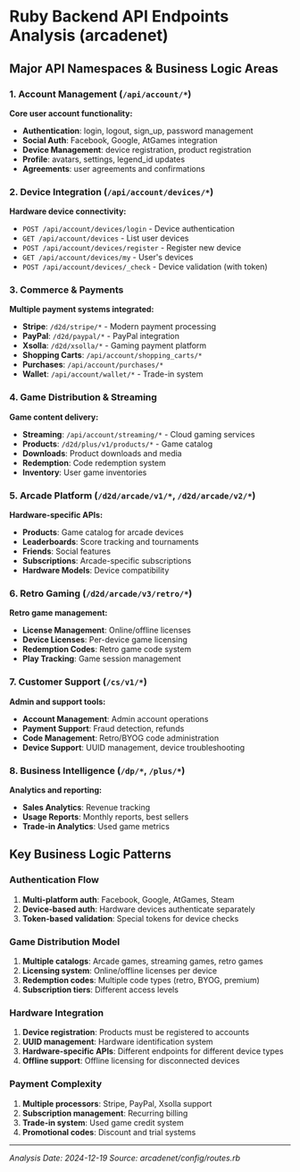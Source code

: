 # Ruby Backend API Endpoints Analysis (arcadenet)

## Major API Namespaces & Business Logic Areas

### 1. Account Management (`/api/account/*`)
**Core user account functionality:**
- **Authentication**: login, logout, sign_up, password management
- **Social Auth**: Facebook, Google, AtGames integration
- **Device Management**: device registration, product registration
- **Profile**: avatars, settings, legend_id updates
- **Agreements**: user agreements and confirmations

### 2. Device Integration (`/api/account/devices/*`)
**Hardware device connectivity:**
- `POST /api/account/devices/login` - Device authentication
- `GET /api/account/devices` - List user devices
- `POST /api/account/devices/register` - Register new device
- `GET /api/account/devices/my` - User's devices
- `POST /api/account/devices/_check` - Device validation (with token)

### 3. Commerce & Payments
**Multiple payment systems integrated:**
- **Stripe**: `/d2d/stripe/*` - Modern payment processing
- **PayPal**: `/d2d/paypal/*` - PayPal integration
- **Xsolla**: `/d2d/xsolla/*` - Gaming payment platform
- **Shopping Carts**: `/api/account/shopping_carts/*`
- **Purchases**: `/api/account/purchases/*`
- **Wallet**: `/api/account/wallet/*` - Trade-in system

### 4. Game Distribution & Streaming
**Game content delivery:**
- **Streaming**: `/api/account/streaming/*` - Cloud gaming services
- **Products**: `/d2d/plus/v1/products/*` - Game catalog
- **Downloads**: Product downloads and media
- **Redemption**: Code redemption system
- **Inventory**: User game inventories

### 5. Arcade Platform (`/d2d/arcade/v1/*`, `/d2d/arcade/v2/*`)
**Hardware-specific APIs:**
- **Products**: Game catalog for arcade devices
- **Leaderboards**: Score tracking and tournaments
- **Friends**: Social features
- **Subscriptions**: Arcade-specific subscriptions
- **Hardware Models**: Device compatibility

### 6. Retro Gaming (`/d2d/arcade/v3/retro/*`)
**Retro game management:**
- **License Management**: Online/offline licenses
- **Device Licenses**: Per-device game licensing
- **Redemption Codes**: Retro game code system
- **Play Tracking**: Game session management

### 7. Customer Support (`/cs/v1/*`)
**Admin and support tools:**
- **Account Management**: Admin account operations
- **Payment Support**: Fraud detection, refunds
- **Code Management**: Retro/BYOG code administration
- **Device Support**: UUID management, device troubleshooting

### 8. Business Intelligence (`/dp/*`, `/plus/*`)
**Analytics and reporting:**
- **Sales Analytics**: Revenue tracking
- **Usage Reports**: Monthly reports, best sellers
- **Trade-in Analytics**: Used game metrics

## Key Business Logic Patterns

### Authentication Flow
1. **Multi-platform auth**: Facebook, Google, AtGames, Steam
2. **Device-based auth**: Hardware devices authenticate separately
3. **Token-based validation**: Special tokens for device checks

### Game Distribution Model
1. **Multiple catalogs**: Arcade games, streaming games, retro games
2. **Licensing system**: Online/offline licenses per device
3. **Redemption codes**: Multiple code types (retro, BYOG, premium)
4. **Subscription tiers**: Different access levels

### Hardware Integration
1. **Device registration**: Products must be registered to accounts
2. **UUID management**: Hardware identification system
3. **Hardware-specific APIs**: Different endpoints for different device types
4. **Offline support**: Offline licensing for disconnected devices

### Payment Complexity
1. **Multiple processors**: Stripe, PayPal, Xsolla support
2. **Subscription management**: Recurring billing
3. **Trade-in system**: Used game credit system
4. **Promotional codes**: Discount and trial systems

---
*Analysis Date: 2024-12-19*
*Source: arcadenet/config/routes.rb*
